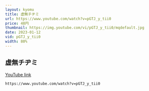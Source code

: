```yaml
---
layout: kyomu
title: 虚無チヂミ
url: https://www.youtube.com/watch?v=pGTJ_y_tii0
price: 48円
thumbnail: https://img.youtube.com/vi/pGTJ_y_tii0/mqdefault.jpg
date: 2023-01-12
vid: pGTJ_y_tii0
width: 80%
---
```


## 虚無チヂミ

[YouTube link](https://www.youtube.com/watch?v=pGTJ_y_tii0)
```vid
https://www.youtube.com/watch?v=pGTJ_y_tii0
```
